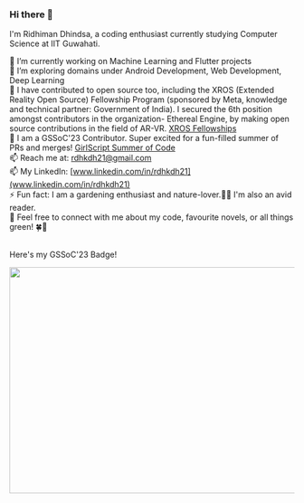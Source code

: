 ### Hi there 👋
I'm Ridhiman Dhindsa, a coding enthusiast currently studying Computer Science at IIT Guwahati.</br> 

<!--
**rdhkdh/rdhkdh** is a ✨ _special_ ✨ repository because its `README.md` (this file) appears on your GitHub profile.

Here are some ideas to get you started:

- 🔭 I’m currently working on ...
- 🌱 I’m currently learning ...
- 👯 I’m looking to collaborate on ...
- 🤔 I’m looking for help with ...
- 💬 Ask me about ...
- 📫 How to reach me: ...
- 😄 Pronouns: ...
- ⚡ Fun fact: ...
-->

🔭 I’m currently working on Machine Learning and Flutter projects</br>
🌱 I’m exploring domains under Android Development, Web Development, Deep Learning </br>
👯 I have contributed to open source too, including the XROS (Extended Reality Open Source) Fellowship Program (sponsored by Meta, knowledge and technical partner: Government of India). I secured the 6th position amongst contributors in the organization- Ethereal Engine, by making open source contributions in the field of AR-VR. [XROS Fellowships](https://xrosfellowship.ficci.in/) </br>
👯 I am a GSSoC'23 Contributor. Super excited for a fun-filled summer of PRs and merges! [GirlScript Summer of Code](https://gssoc.girlscript.tech/#about-gssoc) </br>
📫 Reach me at: rdhkdh21@gmail.com </br>
📫 My LinkedIn: [www.linkedin.com/in/rdhkdh21](www.linkedin.com/in/rdhkdh21) </br>
⚡ Fun fact: I am a gardening enthusiast and nature-lover.🌱🌳 I'm also an avid reader. </br> 
💬 Feel free to connect with me about my code, favourite novels, or all things green! 🍀🌿</br></br>

Here's my GSSoC'23 Badge!</br>

<img src="https://github.com/rdhkdh/rdhkdh/assets/93422234/ac3119c5-fcdb-4c76-8304-c033253a9a3e" width="600" height="400">
